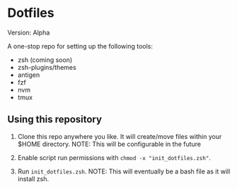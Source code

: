 # Dotfiles
Version: Alpha

A one-stop repo for setting up the following tools:
- zsh (coming soon)
- zsh-plugins/themes
- antigen
- fzf
- nvm
- tmux

## Using this repository
1. Clone this repo anywhere you like. It will create/move files within your $HOME directory.
NOTE: This will be configurable in the future

2. Enable script run permissions with `chmod -x "init_dotfiles.zsh"`.
3. Run `init_dotfiles.zsh`.
NOTE: This will eventually be a bash file as it will install zsh.
